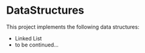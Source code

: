 # DataStructures
This project implements the following data structures:
- Linked List
- to be continued...

